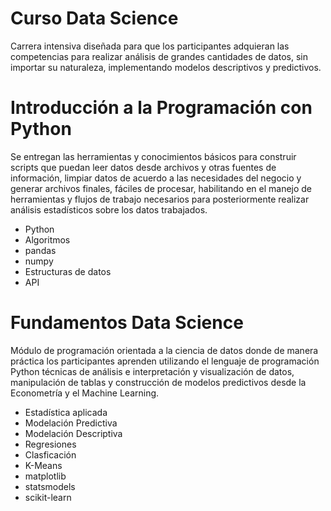 # Curso Data Science 

Carrera intensiva diseñada para que los participantes adquieran las competencias para realizar análisis de grandes cantidades de datos, sin importar su naturaleza, implementando modelos descriptivos y predictivos.

# Introducción a la Programación con Python

Se entregan las herramientas y conocimientos básicos para construir scripts que puedan leer datos desde archivos y otras fuentes de información, limpiar datos de acuerdo a las necesidades del negocio y generar archivos finales, fáciles de procesar, habilitando en el manejo de herramientas y flujos de trabajo necesarios para posteriormente realizar análisis estadísticos sobre los datos trabajados.

* Python
* Algoritmos
* pandas
* numpy
* Estructuras de datos
* API

# Fundamentos Data Science

Módulo de programación orientada a la ciencia de datos donde de manera práctica los participantes aprenden utilizando el lenguaje de programación Python técnicas de análisis e interpretación y visualización de datos, manipulación de tablas y construcción de modelos predictivos desde la Econometría y el Machine Learning.

* Estadística aplicada
* Modelación Predictiva
* Modelación Descriptiva
* Regresiones
* Clasficación
* K-Means
* matplotlib
* statsmodels
* scikit-learn
